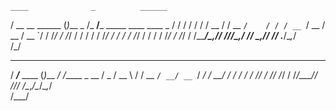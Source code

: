     ____              _          ______                       
   / __ \__  ______  (_)___ _   /_  __/___ _____  ____  ____ _
  / / / / / / / __ \/ / __ `/    / / / __ `/ __ \/ __ \/ __ `/
 / /_/ / /_/ / / / / / /_/ /    / / / /_/ / / / / /_/ / /_/ / 
/_____/\__,_/_/ /_/_/\__,_/    /_/  \__,_/_/ /_/ .___/\__,_/  
                                              /_/             
   _____              _       __       
  / ___/___  ____    (_)___ _/ /_____ _
  \__ \/ _ \/ __ \  / / __ `/ __/ __ `/
 ___/ /  __/ / / / / / /_/ / /_/ /_/ / 
/____/\___/_/ /_/_/ /\__,_/\__/\__,_/  
               /___/                   


<!---
dtsDunia/dtsDunia is a ✨ special ✨ repository because its `README.md` (this file) appears on your GitHub profile.
You can click the Preview link to take a look at your changes.
--->
